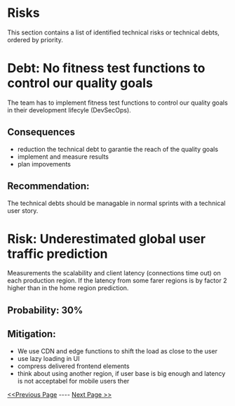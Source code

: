 # Risks

This section contains a list of identified technical risks or technical debts, ordered by priority.

# Debt: No fitness test functions to control our quality goals
The team has to implement fitness test functions to control our quality goals in their development lifecyle (DevSecOps).

## Consequences
-  reduction the technical debt to garantie the reach of the  quality goals
-  implement and measure results
-  plan impovements

## Recommendation: 
The technical debts should be managable in normal sprints with a technical user story.

# Risk: Underestimated global user traffic prediction 
Measurements the scalability and client latency (connections time out) on each production region.
If the latency from some farer regions is by factor 2 higher than in the home region
prediction.

## Probability: 30%

## Mitigation:
* We use CDN and edge functions to shift the load as close to the user
* use lazy loading in UI
* compress delivered frontend elements
* think about using another region, if user base is big enough and latency is not acceptabel for mobile users ther 

[<<Previous Page](./07_Architectural_Characteristics.md) ---- [Next Page >>](./09_Glossary.md)
